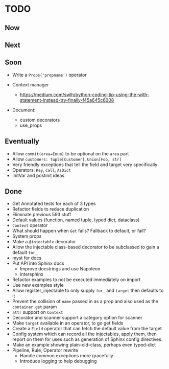 # TODO

## Now

## Next

## Soon

- Write a `Props('propname')` operator
  
- Context manager
  * https://medium.com/swlh/python-coding-tip-using-the-with-statement-instead-try-finally-f45a645c6008

- Document:
  - custom decorators
  - use_props

## Eventually

- Allow `commit(area=Enum)` to be optional on the `area` part
- Allow `customers: Tuple[Customer]`, `Union[Foo, str]`
- Very friendly exceptions that tell the field and target very specifically
- Operators: `Key`, `Call`, `AsDict`
- InitVar and postinit ideas

## Done

- Get Annotated tests for each of 3 types
- Refactor fields to reduce duplication
- Eliminate previous 593 stuff
- Default values (function, named tuple, typed dict, dataclass)
- `Context` operator
- What should happen when `Get` fails? Fallback to default, or fail?
- System props
- Make a `@injectable` decorator
- Allow the injectable class-based decorator to be subclassed
  to gain a default `for_`
- myst for docs
- Put API into Sphinx docs
  * Improve docstrings and use Napoleon
  * intersphinx
- Refactor examples to not be executed immediately on import
- Use new examples style
- Allow register_injectable to only supply `for_` and `target` then defaults to it
- Prevent the collision of `name` passed in as a prop and also used as the `container.get` param
- `attr` support on `Context`
- Decorator and scanner support a category option for scanner
- Make `target` available in an operator, to go get fields
- Create a `Field` operator that can fetch the default value from the target
- Config system which can record all the injectables, apply them, then report on them for uses such as generation of Sphinx config directives.
- Make an example showing plain-old-class, perhaps even typed-dict
- Pipeline, Rule, Operator rewrite
  * Handle common exceptions more gracefully
  * Introduce logging to help debugging

